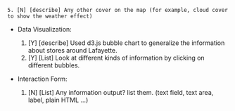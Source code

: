  	5. [N] [describe] Any other cover on the map (for example, cloud cover to show the weather effect)
 
  * Data Visualization:
	1. [Y] [describe] Used d3.js bubble chart to generalize the information about stores around Lafayette.
	2. [Y] [List] Look at different kinds of information by clicking on different bubbles.
 	
  * Interaction Form:
 	1. [N] [List] Any information output? list them. (text field, text area, label, plain HTML ...)
